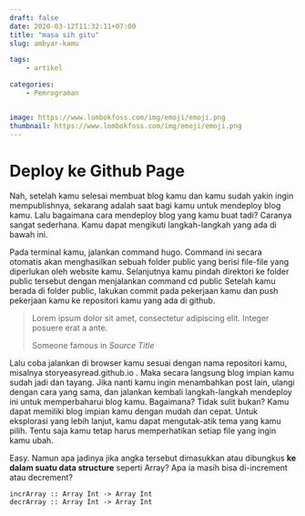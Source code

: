 ```yaml
---
draft: false
date: 2020-03-12T11:32:11+07:00
title: "masa sih gitu"
slug: ambyar-kamu

tags:
    - artikel

categories:
    - Pemrograman


image: https://www.lombokfoss.com/img/emoji/emoji.png
thumbnail: https://www.lombokfoss.com/img/emoji/emoji.png
---
```

<h1>Deploy ke Github Page</h1>

Nah, setelah kamu selesai membuat blog kamu dan kamu sudah yakin ingin mempublishnya, sekarang adalah saat bagi kamu untuk mendeploy blog kamu. Lalu bagaimana cara mendeploy blog yang kamu buat tadi?
Caranya sangat sederhana. Kamu dapat mengikuti langkah-langkah yang ada di bawah ini.

Pada terminal kamu, jalankan command hugo. Command ini secara otomatis akan menghasilkan sebuah folder public yang berisi file-file yang diperlukan oleh website kamu.
Selanjutnya kamu pindah direktori ke folder public tersebut dengan menjalankan command cd public
Setelah kamu berada di folder public, lakukan commit pada pekerjaan kamu dan push pekerjaan kamu ke repositori kamu yang ada di github.

<blockquote class="blockquote">
  <p class="mb-0">Lorem ipsum dolor sit amet, consectetur adipiscing elit. Integer posuere erat a ante.</p>
  <footer class="blockquote-footer">Someone famous in <cite title="Source Title">Source Title</cite></footer>
</blockquote>

Lalu coba jalankan di browser kamu sesuai dengan nama repositori kamu, misalnya storyeasyread.github.io . Maka secara langsung blog impian kamu sudah jadi dan tayang.
Jika nanti kamu ingin menambahkan post lain, ulangi dengan cara yang sama, dan jalankan kembali langkah-langkah mendeploy ini untuk memperbaharui blog kamu.
Bagaimana? Tidak sulit bukan? Kamu dapat memiliki blog impian kamu dengan mudah dan cepat. Untuk eksplorasi yang lebih lanjut, 
kamu dapat mengutak-atik tema yang kamu pilih. Tentu saja kamu tetap harus memperhatikan setiap file yang ingin kamu ubah.

<p>Easy. Namun apa jadinya jika angka tersebut dimasukkan atau dibungkus <strong>ke dalam suatu data structure</strong> seperti Array? Apa ia masih bisa di-increment atau decrement?</p><pre><code class=language-hs>incrArray :: Array Int -&gt; Array Int
decrArray :: Array Int -&gt; Array Int
</code></pre><p>